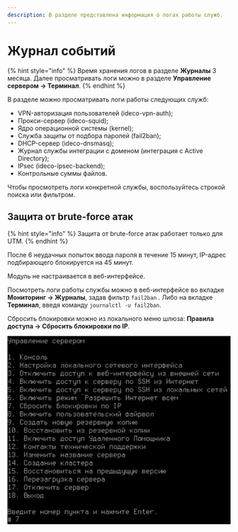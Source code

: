 ```yaml
---
description: В разделе представлена информация о логах работы служб.
---
```


# Журнал событий

{% hint style="info" %}
Время хранения логов в разделе **Журналы** 3 месяца. Далее просматривать логи можно в разделе **Управление сервером -> Терминал**.
{% endhint %}

В разделе можно просматривать логи работы следующих служб:

* VPN-авторизация пользователей (ideco-vpn-auth);
* Прокси-сервер (ideco-squid);
* Ядро операционной системы (kernel);
* Служба защиты от подбора паролей (fail2ban);
* DHCP-сервер (ideco-dnsmasq);
* Журнал службы интеграции с доменом (интеграция с Active Directory);
* IPsec (ideco-ipsec-backend);
* Контрольные суммы файлов.

Чтобы просмотреть логи конкретной службы, воспользуйтесь строкой поиска или фильтром.

## Защита от brute-force атак

{% hint style="info" %} 
Защита от brute-force атак работает только для UTM. 
{% endhint %}

После 6 неудачных попыток ввода пароля в течение 15 минут, IP-адрес подбирающего блокируется на 45 минут.

Модуль не настраивается в веб-интерфейсе.

Посмотреть логи работы службы можно в веб-интерфейсе во вкладке **Мониторинг -> Журналы**, задав фильтр `fail2ban` . Либо на вкладке **Терминал**, введя команду `journalctl -u fail2ban`.

Сбросить блокировки можно из локального меню шлюза: **Правила доступа -> Сбросить блокировки по IP**.

![](../../.gitbook/assets/bruteforce.png)
